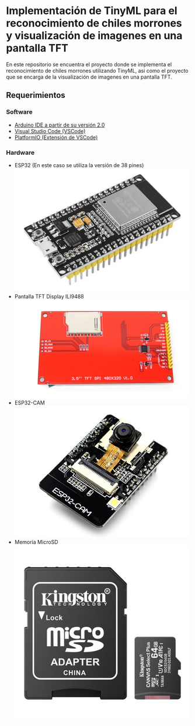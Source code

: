 # Implementación de TinyML para el reconocimiento de chiles morrones y visualización de imagenes en una pantalla TFT

En este repositorio se encuentra el proyecto donde se implementa el reconocimiento de chiles morrones utilizando TinyML, asi como el proyecto que se encarga de la visualización de imagenes en una pantalla TFT.

## Requerimientos

### Software

* [Arduino IDE a partir de su versión 2.0](https://www.arduino.cc/en/software)
* [Visual Studio Code (VSCode)](https://code.visualstudio.com/download)
* [PlatformIO (Extensión de VSCode)](https://platformio.org/install/ide?install=vscode)

### Hardware

* ESP32 (En este caso se utiliza la versión de 38 pines)
![ESP32](assets/ESP32.jpg)
* Pantalla TFT Display ILI9488
![TFT Display](assets/TFT-DISPLAY.jpg)
* ESP32-CAM
![ESP32-CAM](assets/ESP32-CAM.jpg)
* Memoria MicroSD
![MicroSD](assets/MicroSD.jpg)

